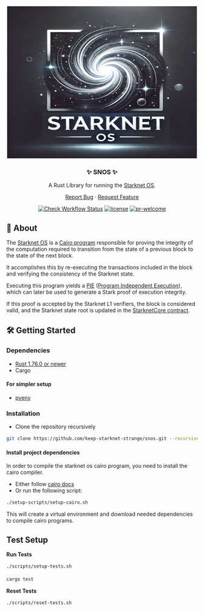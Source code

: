<div align="center">
<img src="./docs/images/SNOS.png" height="400" width="500">


### ✨ SNOS ✨

A Rust Library for running the [Starknet OS](https://github.com/starkware-libs/cairo-lang/blob/master/src/starkware/starknet/core/os/os.cairo).

[Report Bug](https://github.com/keep-starknet-strange/snos/issues/new?assignees=&labels=bug&projects=&template=bug_report.md&title=bug%3A+) · [Request Feature](https://github.com/keep-starknet-strange/snos/issues/new?labels=enhancement&title=feat%3A+)

[![Check Workflow Status](https://github.com/keep-starknet-strange/snos/actions/workflows/check.yml/badge.svg)](https://github.com/keep-starknet-strange/snos/actions/workflows/check.yml)
[![license](https://img.shields.io/github/license/keep-starknet-strange/snos)](/LICENSE)
[![pr-welcome]](#-contributing)

[pr-welcome]: https://img.shields.io/static/v1?color=blue&label=PRs&style=flat&message=welcome

</div>

## 📖 About

The [Starknet OS](https://github.com/starkware-libs/cairo-lang/blob/master/src/starkware/starknet/core/os/os.cairo) is a [Cairo program](https://www.cairo-lang.org/) responsible for proving the integrity of the computation required to transition from the state of a previous block to the state of the next block.

It accomplishes this by re-executing the transactions included in the block and verifying the consistency of the Starknet state.

Executing this program yields a [PIE](https://github.com/starkware-libs/cairo-lang/blob/a86e92bfde9c171c0856d7b46580c66e004922f3/src/starkware/cairo/lang/vm/cairo_pie.py#L219-L225) ([Program Independent Execution](https://github.com/lambdaclass/cairo-vm/blob/60252573255bdf77cf980d689db5b8539dde5e52/vm/src/vm/runners/cairo_pie.rs#L132-L138)), which can later be used to generate a Stark proof of execution integrity.

If this proof is accepted by the Starknet L1 verifiers, the block is considered valid, and the Starknet state root is updated in the [StarknetCore contract](https://etherscan.io/address/0xc662c410c0ecf747543f5ba90660f6abebd9c8c4#code).

## 🛠️ Getting Started 
### Dependencies

- [Rust 1.76.0 or newer](https://www.rust-lang.org/tools/install)
- Cargo

#### For simpler setup
- [pyenv](https://github.com/pyenv/pyenv-installer?tab=readme-ov-file#install)

### Installation
- Clone the repository recursively
```bash
git clone https://github.com/keep-starknet-strange/snos.git --recursive
```

#### Install project dependencies
In order to compile the starknet os cairo program, you need to install the cairo compiler.

- Either follow [cairo docs](https://docs.cairo-lang.org/quickstart.html)
- Or run the following script:
```bash
./setup-scripts/setup-cairo.sh
```

This will create a virtual environment and download needed dependencies to compile cairo programs.

## Test Setup
**Run Tests**

```bash
./scripts/setup-tests.sh

cargo test
```

**Reset Tests**

```bash
./scripts/reset-tests.sh
```
